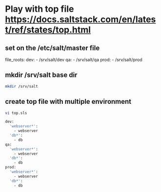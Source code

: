 # Play with top file https://docs.saltstack.com/en/latest/ref/states/top.html

## set on the /etc/salt/master file

file_roots:
  dev:
    - /srv/salt/dev
  qa:
    - /srv/salt/qa
  prod:
    - /srv/salt/prod
    
## mkdir /srv/salt base dir

``` bash
mkdir /srv/salt

```

## create top file with multiple environment
``` bash
vi top.sls

dev:
  'webserver*':
    - webserver
  'db*':
    - db
qa:
  'webserver*':
    - webserver
  'db*':
    - db
prod:
  'webserver*':
    - webserver
  'db*':
    - db
 ```
 
